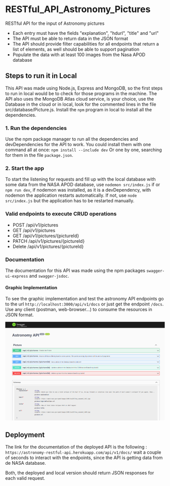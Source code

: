 # RESTful_API_Astronomy_Pictures
RESTful API for the input of Astronomy pictures

- Each entry must have the fields "explanation", "hdurl", "title" and "url"
- The API must be able to return data in the JSON format
- The API should provide filter capabilities for all endpoints that return a list of elements, as well should be able to support pagination
- Populate the data with at least 100 images from the Nasa APOD database

## Steps to run it in Local
This API was made using Node.js, Express and MongoDB, so the first steps to run in local would be to check for those programs in the machine. The API also uses the MongoDB Atlas cloud service, is your choice, use the Database in the cloud or in local, look for the commented lines in the file src/database/Picture.js. 
Install the `npm` program in local to install all the dependencies.

### 1. Run the dependencies
Use the npm package manager to run all the dependencies and devDependencies for the API to work. You could install them with one command all at once:
`npm install --include dev`
Or one by one, searching for them in the file `package.json`.

### 2. Start the app
To start the listening for requests and fill up with the local database with some data from the NASA APOD database, use `nodemon src/index.js` if or `npm run dev`, if nodemon was installed, as it is a devDependency, with nodemon the application restarts automatically. If not, use `node src/index.js` but the application has to be restarted manually.

### Valid endpoints to execute CRUD operations
- POST /api/v1/pictures
- GET  /api/v1/pictures
- GET  /api/v1/pictures/{pictureId}
- PATCH /api/v1/pictures/{pictureId}
- Delete /api/v1/pictures/{pictureId}

### Documentation
The documentation for this API was made using the npm packages `swagger-ui-express` and `swagger-jsdoc`.

#### Graphic Implementation
To see the graphic implementation and test the astronomy API endpoints go to the url `http://localhost:3000/api/v1/docs` or just get the endpoint `/docs`. Use any client (postman, web-browser...) to consume the resources in JSON format.

![Doc Image](doc.png)

## Deployment
The link for the documentation of the deployed API is the following : `https://astronomy-restful-api.herokuapp.com/api/v1/docs/` wait a couple of seconds to interact with the endpoints, since the API is getting data from de NASA database.

Both, the deployed and local version should return JSON responses for each valid request.


